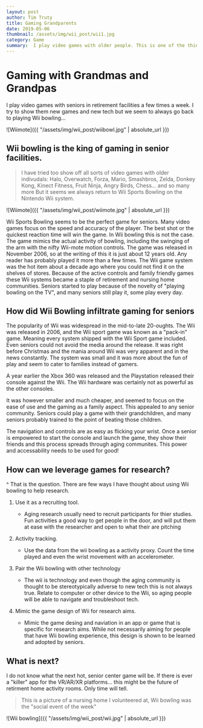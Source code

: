 ```yaml
---
layout: post
author: Tim Truty
title: Gaming Grandparents
date: 2019-05-06
thumbnail: /assets/img/wii_post/wii1.jpg
category: Game
summary:  I play video games with older people. This is one of the things I really enjoy. I try to play all kinds of different games with residents of retirement and nursing homes, but it always seems to return to Wii bowling. I have been playing video games my entire life. I would say I am a gaming expert, but when it comes to Wii Bowling I lose... a lot. I try to win but older people living in retirement or nursing homes have alot of time on thier hands. Time to hone their craft. And that craft is often-times Wii bowling. 
---
```


# Gaming with Grandmas and Grandpas

I play video games with seniors in retirement facilities a few times a week. I try to show them new games and new tech but we seem to always go back to playing Wii bowling...  

![Wiimote]({{ "/assets/img/wii_post/wiibowl.jpg" | absolute_url }})

## Wii bowling is the king of gaming in senior facilities.

> I have tried too show off all sorts of video games with older indivudals: 
> Halo, Overwatch, Forza, Mario, Smashbros, Zelda, Donkey Kong, Kinect Fitness, Fruit Ninja, Angry Birds, Chess... and so many more
> But it seems we always return to Wii Sports Bowling on the Nintendo Wii system.

![Wiimote]({{ "/assets/img/wii_post/wiimote.jpg" | absolute_url }})

Wii Sports Bowling seems to be the perfect game for seniors. Many video games focus on the speed and accuracy of the player. The best shot or the quickest reaction time will win the game.
In Wii bowling this is not the case. The game mimics the actual activity of bowling, including the swinging of the arm with the nifty Wii-mote motion controls. 
The game was released in November 2006, so at the writing of this it is just about 12 years old. Any reader has probably played it more than a few times.
The Wii game system was the hot item about a decade ago where you could not find it on the shelves of stores. 
Because of the active controls and family friendly games these Wii systems became a staple of retirement and nursing home communities.
Seniors started to play because of the novelty of "playing bowling on the TV", and many seniors still play it, some play every day.

## How did Wii Bowling infiltrate gaming for seniors

The popularity of Wii was widespread in the mid-to-late 20-oughts. The Wii was released in 2006, and the Wii sport game was known as a "pack-in" game.
Meaning every system shipped with the Wii Sport game included. Even seniors could not avoid the media around the release. It was right before Christmas
and the mania around Wii was very apparent and in the news constantly. The system was small and it was more about the fun of play and seem to cater to families instead of gamers.

A year earlier the Xbox 360 was released and the Playstation released their console against the Wii. The Wii hardware was certainly not as powerful as the other consoles.

It was however smaller and much cheaper, and seemed to focus on the ease of use and the gaming as a family aspect. This appealed to any senior community.
Seniors could play a game with their grandchildren, and many seniors probably trained to the point of beating those children. 

The navigation and controls are as easy as flicking your wrist. Once a senior is empowered to start the console and launch the game, they show their friends and this process spreads through aging communites. This power and accessability needs to be used for good!

## How can we leverage games for research?

^ That is the question. There are few ways I have thought about using Wii bowling to help research.

1. Use it as a recruiting tool.
    - Aging research usually need to recruit participants for thier studies. Fun activities a good way to get people in the door, and will put them at ease with the researcher and open to what their are pitching

2. Activity tracking.
    - Use the data from the wii bowling as a activity proxy. Count the time played and even the wrist movement with an accelerometer.

3. Pair the Wii bowling with other technology
    - The wii is technology and even though the aging community is thought to be stereotypically adverse to new tech this is not always true. Relate to computer or other device to the Wii, so aging people will be able to navigate and troubleshoot tech.

4. Mimic the game design of Wii for research aims.
    - Mimic the game desing and naviation in an app or game that is specific for research aims. While not necessarily aiming for people that have Wii bowling experience, this design is shown to be learned and adopted by seniors.

## What is next?

I do not know what the next hot, senior center game will be. If there is ever a "killer" app for the VR/AR/XR platforms... this might be the future of retirment home activity rooms. Only time will tell.

> This is a picture of a nursing home I volunteered at, Wii bowling was the "social event of the week"

![Wii bowling]({{ "/assets/img/wii_post/wii.jpg" | absolute_url }})